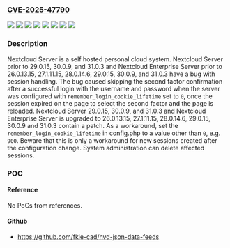 ### [CVE-2025-47790](https://cve.mitre.org/cgi-bin/cvename.cgi?name=CVE-2025-47790)
![](https://img.shields.io/static/v1?label=Product&message=security-advisories&color=blue)
![](https://img.shields.io/static/v1?label=Version&message=%3E%3D%2026.0.0%2C%20%3C%2026.0.13.15%20&color=brightgreen)
![](https://img.shields.io/static/v1?label=Version&message=%3E%3D%2027.0.0%2C%20%3C%2027.1.11.15%20&color=brightgreen)
![](https://img.shields.io/static/v1?label=Version&message=%3E%3D%2028.0.0%2C%20%3C%2028.0.14.6%20&color=brightgreen)
![](https://img.shields.io/static/v1?label=Version&message=%3E%3D%2029.0.0%2C%20%3C%2029.0.15%20&color=brightgreen)
![](https://img.shields.io/static/v1?label=Version&message=%3E%3D%2030.0.0%2C%20%3C%2030.0.9%20&color=brightgreen)
![](https://img.shields.io/static/v1?label=Version&message=%3E%3D%2031.0.0%2C%20%3C%2031.0.3%20&color=brightgreen)
![](https://img.shields.io/static/v1?label=Vulnerability&message=CWE-287%3A%20Improper%20Authentication&color=brightgreen)

### Description

Nextcloud Server is a self hosted personal cloud system. Nextcloud Server prior to 29.0.15, 30.0.9, and 31.0.3 and Nextcloud Enterprise Server prior to 26.0.13.15, 27.1.11.15, 28.0.14.6, 29.0.15, 30.0.9, and 31.0.3 have a bug with session handling. The bug caused skipping the second factor confirmation after a successful login with the username and password when the server was configured with `remember_login_cookie_lifetime` set to `0`, once the session expired on the page to select the second factor and the page is reloaded. Nextcloud Server 29.0.15, 30.0.9, and 31.0.3 and Nextcloud Enterprise Server is upgraded to 26.0.13.15, 27.1.11.15, 28.0.14.6, 29.0.15, 30.0.9 and 31.0.3 contain a patch. As a workaround, set the `remember_login_cookie_lifetime` in config.php to a value other than `0`, e.g. `900`. Beware that this is only a workaround for new sessions created after the configuration change. System administration can delete affected sessions.

### POC

#### Reference
No PoCs from references.

#### Github
- https://github.com/fkie-cad/nvd-json-data-feeds

